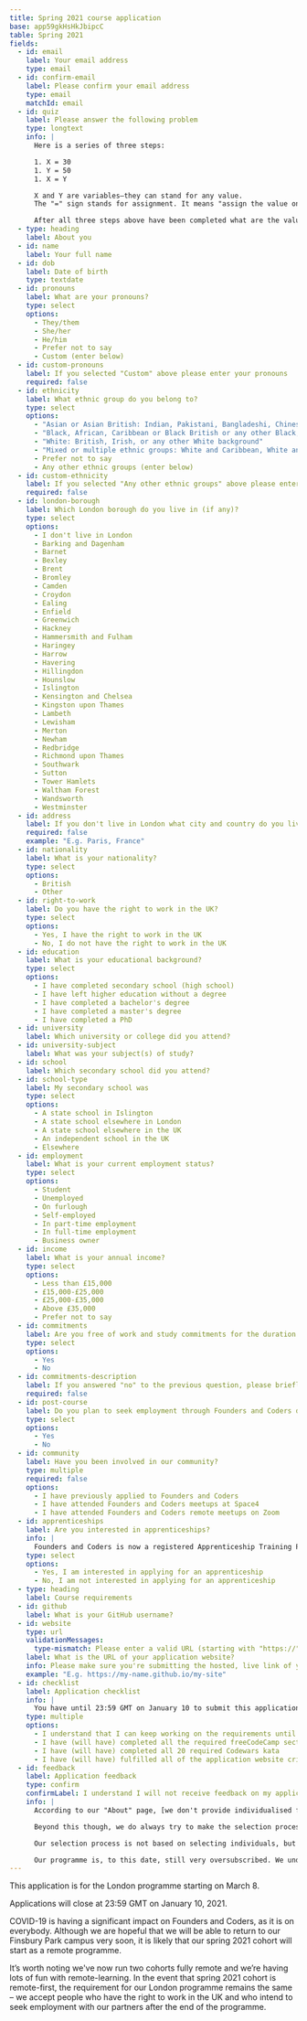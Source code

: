 ```yaml
---
title: Spring 2021 course application
base: app59gkHsHkJbipcC
table: Spring 2021
fields:
  - id: email
    label: Your email address
    type: email
  - id: confirm-email
    label: Please confirm your email address
    type: email
    matchId: email
  - id: quiz
    label: Please answer the following problem
    type: longtext
    info: |
      Here is a series of three steps:

      1. X = 30
      1. Y = 50
      1. X = Y

      X and Y are variables—they can stand for any value. 
      The "=" sign stands for assignment. It means "assign the value on the right to the variable on the left".

      After all three steps above have been completed what are the values of X and Y? Please explain your solution as if you're helping someone who is less familiar with programming.
  - type: heading
    label: About you
  - id: name
    label: Your full name
  - id: dob
    label: Date of birth
    type: textdate
  - id: pronouns
    label: What are your pronouns?
    type: select
    options:
      - They/them
      - She/her
      - He/him
      - Prefer not to say
      - Custom (enter below)
  - id: custom-pronouns
    label: If you selected "Custom" above please enter your pronouns
    required: false
  - id: ethnicity
    label: What ethnic group do you belong to?
    type: select
    options:
      - "Asian or Asian British: Indian, Pakistani, Bangladeshi, Chinese, or any other Asian background"
      - "Black, African, Caribbean or Black British or any other Black, African or Caribbean background"
      - "White: British, Irish, or any other White background"
      - "Mixed or multiple ethnic groups: White and Caribbean, White and Black African, White and Asian, or any other mixed or multiple ethnic background"
      - Prefer not to say
      - Any other ethnic groups (enter below)
  - id: custom-ethnicity
    label: If you selected "Any other ethnic groups" above please enter your ethnicity
    required: false
  - id: london-borough
    label: Which London borough do you live in (if any)?
    type: select
    options:
      - I don't live in London
      - Barking and Dagenham
      - Barnet
      - Bexley
      - Brent
      - Bromley
      - Camden
      - Croydon
      - Ealing
      - Enfield
      - Greenwich
      - Hackney
      - Hammersmith and Fulham
      - Haringey
      - Harrow
      - Havering
      - Hillingdon
      - Hounslow
      - Islington
      - Kensington and Chelsea
      - Kingston upon Thames
      - Lambeth
      - Lewisham
      - Merton
      - Newham
      - Redbridge
      - Richmond upon Thames
      - Southwark
      - Sutton
      - Tower Hamlets
      - Waltham Forest
      - Wandsworth
      - Westminster
  - id: address
    label: If you don't live in London what city and country do you live in?
    required: false
    example: "E.g. Paris, France"
  - id: nationality
    label: What is your nationality?
    type: select
    options:
      - British
      - Other
  - id: right-to-work
    label: Do you have the right to work in the UK?
    type: select
    options:
      - Yes, I have the right to work in the UK
      - No, I do not have the right to work in the UK
  - id: education
    label: What is your educational background?
    type: select
    options:
      - I have completed secondary school (high school)
      - I have left higher education without a degree
      - I have completed a bachelor's degree
      - I have completed a master's degree
      - I have completed a PhD
  - id: university
    label: Which university or college did you attend?
  - id: university-subject
    label: What was your subject(s) of study?
  - id: school
    label: Which secondary school did you attend?
  - id: school-type
    label: My secondary school was
    type: select
    options:
      - A state school in Islington
      - A state school elsewhere in London
      - A state school elsewhere in the UK
      - An independent school in the UK
      - Elsewhere
  - id: employment
    label: What is your current employment status?
    type: select
    options:
      - Student
      - Unemployed
      - On furlough
      - Self-employed
      - In part-time employment
      - In full-time employment
      - Business owner
  - id: income
    label: What is your annual income?
    type: select
    options:
      - Less than £15,000
      - £15,000-£25,000
      - £25,000-£35,000
      - Above £35,000
      - Prefer not to say
  - id: commitments
    label: Are you free of work and study commitments for the duration of the programme?
    type: select
    options:
      - Yes
      - No
  - id: commitments-description
    label: If you answered "no" to the previous question, please briefly describe your other commitments
    required: false
  - id: post-course
    label: Do you plan to seek employment through Founders and Coders during or after the course?
    type: select
    options:
      - Yes
      - No
  - id: community
    label: Have you been involved in our community?
    type: multiple
    required: false
    options:
      - I have previously applied to Founders and Coders
      - I have attended Founders and Coders meetups at Space4
      - I have attended Founders and Coders remote meetups on Zoom
  - id: apprenticeships
    label: Are you interested in apprenticeships?
    info: |
      Founders and Coders is now a registered Apprenticeship Training Provider. What this means is that programme participants will have the option to apply for paid apprentice roles with our employer partners either before or during the programme.
    type: select
    options:
      - Yes, I am interested in applying for an apprenticeship
      - No, I am not interested in applying for an apprenticeship
  - type: heading
    label: Course requirements
  - id: github
    label: What is your GitHub username?
  - id: website
    type: url
    validationMessages:
      type-mismatch: Please enter a valid URL (starting with "https://")
    label: What is the URL of your application website?
    info: Please make sure you're submitting the hosted, live link of your website, and not a link to your GitHub repository.
    example: "E.g. https://my-name.github.io/my-site"
  - id: checklist
    label: Application checklist
    info: |
      You have until 23:59 GMT on January 10 to submit this application as well as finish all of your [application requirements](https://www.foundersandcoders.com/apply#application-requirements). Before that date, please make sure you double check your application. We've made this checklist to help make it easier:
    type: multiple
    options:
      - I understand that I can keep working on the requirements until 23:59 GMT on January 10
      - I have (will have) completed all the required freeCodeCamp sections
      - I have (will have) completed all 20 required Codewars kata
      - I have (will have) fulfilled all of the application website criteria
  - id: feedback
    label: Application feedback
    type: confirm
    confirmLabel: I understand I will not receive feedback on my application
    info: |
      According to our "About" page, [we don't provide individualised feedback](https://www.foundersandcoders.com/about/#can-you-tell-me-why-i-wasn-t-admitted-or-give-me-feedback-on-my-application). We have however broken that rule several times in the past, and with hindsight this was a mistake. Moving forward, we're reenforcing the no individualised feedback rule.

      Beyond this though, we do always try to make the selection process transparent. We will communicate to all applicants on Slack: how many applications we've received, how many applicants we are planning on interviewing, and how the interview will be structured. However, like any admissions process, ours is far from perfect and we know we can make mistakes along the way.

      Our selection process is not based on selecting individuals, but rather a group of 16 people who we think will work well together and prioritise cooperative learning. If you'd like to learn a little about the kinds of people we're looking for, [you can read more here](https://www.foundersandcoders.com/apply/#what-kind-of-people-are-we-looking-for). Our decisions on who is invited for an interview are largely based on our observations of existing interactions between applicants either through our meet-ups or Slack channels, as well as your application website. If you haven't finished the course requirements by the application deadline, we are unlikely to invite you for an interview.

      Our programme is, to this date, still very oversubscribed. We understand that people will be justifiably disappointed when they're not selected for an interview given the time and effort you all will have put into the application process. However, please know that if your end goal is to become a software developer, then you have not wasted your time and effort in completing our requirements—joining Founders and Coders is just one of many pathways to becoming a developer.
---
```


This application is for the London programme starting on March 8.

Applications will close at 23:59 GMT on January 10, 2021.

COVID-19 is having a significant impact on Founders and Coders, as it is on everybody. Although we are hopeful that we will be able to return to our Finsbury Park campus very soon, it is likely that our spring 2021 cohort will start as a remote programme.

It’s worth noting we've now run two cohorts fully remote and we’re having lots of fun with remote-learning. In the event that spring 2021 cohort is remote-first, the requirement for our London programme remains the same – we accept people who have the right to work in the UK and who intend to seek employment with our partners after the end of the programme.

